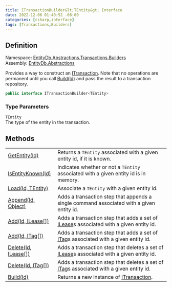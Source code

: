 ```yaml
---
title: ITransactionBuilder&lt;TEntity&gt; Interface
date: 2022-12-06 01:40:52 -08:00
categories: [csharp,interface]
tags: [Transactions,Builders]
---
```


## Definition
Namespace: <a href='/posts/csharp.namespace.entitydb.abstractions.transactions.builders/'>EntityDb.Abstractions.Transactions.Builders</a><br />
Assembly: <a href='/posts/csharp.assembly.entitydb.abstractions/'>EntityDb.Abstractions</a><br />

Provides a way to construct an <a href='/posts/csharp.interface.entitydb.abstractions.transactions.itransaction/'>ITransaction</a>. Note that no operations are permanent until
you call <!--/posts/csharp.notimplemented.entitydb.abstractions.transactions.builders.itransactionbuilder-1.build/--><a href='#'>Build(Id)</a> and pass the result to a transaction repository.

```cs
public interface ITransactionBuilder<TEntity>
```
### Type Parameters
`TEntity`<br />The type of the entity in the transaction.
## Methods
<table><tr><td><!--/posts/csharp.notimplemented.entitydb.abstractions.transactions.builders.itransactionbuilder-1.getentity/--><a href='#'>GetEntity(Id)</a></td><td>
Returns a <code class='language-plaintext highlighter-rouge'>TEntity</code> associated with a given entity id, if it is known.
</td></tr><tr><td><!--/posts/csharp.notimplemented.entitydb.abstractions.transactions.builders.itransactionbuilder-1.isentityknown/--><a href='#'>IsEntityKnown(Id)</a></td><td>
Indicates whether or not a <code class='language-plaintext highlighter-rouge'>TEntity</code> associated with a given entity id is in memory.
</td></tr><tr><td><!--/posts/csharp.notimplemented.entitydb.abstractions.transactions.builders.itransactionbuilder-1.load/--><a href='#'>Load(Id, TEntity)</a></td><td>
Associate a <code class='language-plaintext highlighter-rouge'>TEntity</code> with a given entity id.
</td></tr><tr><td><!--/posts/csharp.notimplemented.entitydb.abstractions.transactions.builders.itransactionbuilder-1.append/--><a href='#'>Append(Id, Object)</a></td><td>
Adds a transaction step that appends a single command associated with a given entity id.
</td></tr><tr><td><!--/posts/csharp.notimplemented.entitydb.abstractions.transactions.builders.itransactionbuilder-1.add/--><a href='#'>Add(Id, ILease[])</a></td><td>
Adds a transaction step that adds a set of <a href='/posts/csharp.interface.entitydb.abstractions.leases.ilease/'>ILease</a>s associated with a given entity id.
</td></tr><tr><td><!--/posts/csharp.notimplemented.entitydb.abstractions.transactions.builders.itransactionbuilder-1.add/--><a href='#'>Add(Id, ITag[])</a></td><td>
Adds a transaction step that adds a set of <a href='/posts/csharp.interface.entitydb.abstractions.tags.itag/'>ITag</a>s associated with a given entity id.
</td></tr><tr><td><!--/posts/csharp.notimplemented.entitydb.abstractions.transactions.builders.itransactionbuilder-1.delete/--><a href='#'>Delete(Id, ILease[])</a></td><td>
Adds a transaction step that deletes a set of <a href='/posts/csharp.interface.entitydb.abstractions.leases.ilease/'>ILease</a>s associated with a given entity id.
</td></tr><tr><td><!--/posts/csharp.notimplemented.entitydb.abstractions.transactions.builders.itransactionbuilder-1.delete/--><a href='#'>Delete(Id, ITag[])</a></td><td>
Adds a transaction step that deletes a set of <a href='/posts/csharp.interface.entitydb.abstractions.tags.itag/'>ITag</a>s associated with a given entity id.
</td></tr><tr><td><!--/posts/csharp.notimplemented.entitydb.abstractions.transactions.builders.itransactionbuilder-1.build/--><a href='#'>Build(Id)</a></td><td>
Returns a new instance of <a href='/posts/csharp.interface.entitydb.abstractions.transactions.itransaction/'>ITransaction</a>.
</td></tr></table>
